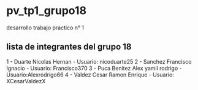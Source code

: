 # pv_tp1_grupo18
desarrollo trabajo practico n° 1


## lista de integrantes del grupo 18
1 - Duarte Nicolas Hernan - Usuario: nicoduarte25
2 - Sanchez Francisco Ignacio - Usuario: Francisco370
3 - Puca Benitez Alex yamil rodrigo - Usuario:Alexrodrigo66
4 - Valdez Cesar Ramon Enrique - Usuario: XCesarValdezX
